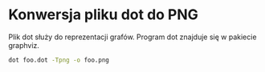 Konwersja pliku dot do PNG
==========================

Plik dot służy do reprezentacji grafów. Program dot znajduje się w pakiecie graphviz.

``` bash
dot foo.dot -Tpng -o foo.png
```